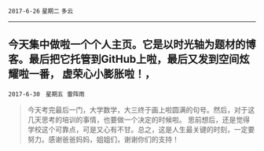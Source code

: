 `2017-6-26`    	`星期二`      `多云`

---

今天集中做啦一个个人主页。它是以时光轴为题材的博客。最后把它托管到GitHub上啦，最后又发到空间炫耀啦一番，
虚荣心小膨胀啦！，
---
`2017-6-30`   `星期五`  `雷阵雨`
>今天考完最后一门，大学数学，大三终于画上啦圆满的句号。然后，对于这几天思考的培训的事情，也要做一个决定的时候啦。
>思前想后，还是觉得学校这个可靠点，可是又心有不甘。总之，这是人生最关键的时刻，一定要努力。感谢爸爸妈妈，姐姐们，谢谢你们的支持！
